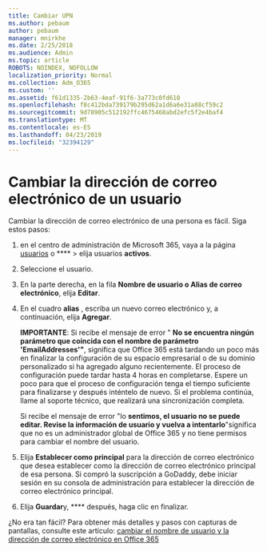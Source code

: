 ```yaml
---
title: Cambiar UPN
ms.author: pebaum
author: pebaum
manager: mnirkhe
ms.date: 2/25/2018
ms.audience: Admin
ms.topic: article
ROBOTS: NOINDEX, NOFOLLOW
localization_priority: Normal
ms.collection: Adm_O365
ms.custom: ''
ms.assetid: f61d1335-2b63-4eaf-91f6-3a773c0fd610
ms.openlocfilehash: f8c412bda739179b295d62a1d6a6e31a88cf59c2
ms.sourcegitcommit: 9d78905c512192ffc4675468abd2efc5f2e4baf4
ms.translationtype: MT
ms.contentlocale: es-ES
ms.lasthandoff: 04/23/2019
ms.locfileid: "32394129"
---
```

# <a name="change-a-users-email-address"></a>Cambiar la dirección de correo electrónico de un usuario

Cambiar la dirección de correo electrónico de una persona es fácil. Siga estos pasos:
  
1. en el centro de administración de Microsoft 365, vaya a la página [usuarios](https://go.microsoft.com/fwlink/p/?linkid=834822) o **** \> elija usuarios **activos**.
    
2. Seleccione el usuario.
    
3. En la parte derecha, en la fila **Nombre de usuario o Alias de correo electrónico**, elija **Editar**.
    
4. En el cuadro **alias** , escriba un nuevo correo electrónico y, a continuación, elija **Agregar**.
    
    **IMPORTANTE**: Si recibe el mensaje de error " **No se encuentra ningún parámetro que coincida con el nombre de parámetro 'EmailAddresses'"**, significa que Office 365 está tardando un poco más en finalizar la configuración de su espacio empresarial o de su dominio personalizado si ha agregado alguno recientemente. El proceso de configuración puede tardar hasta 4 horas en completarse. Espere un poco para que el proceso de configuración tenga el tiempo suficiente para finalizarse y después inténtelo de nuevo. Si el problema continúa, llame al soporte técnico, que realizará una sincronización completa.
    
    Si recibe el mensaje de error "lo **sentimos, el usuario no se puede editar. Revise la información de usuario y vuelva a intentarlo**"significa que no es un administrador global de Office 365 y no tiene permisos para cambiar el nombre del usuario.
    
5. Elija **Establecer como principal** para la dirección de correo electrónico que desea establecer como la dirección de correo electrónico principal de esa persona. Si compró la suscripción a GoDaddy, debe iniciar sesión en su consola de administración para establecer la dirección de correo electrónico principal. 
    
6. Elija **Guardar**y, **** después, haga clic en finalizar.
    
¿No era tan fácil? Para obtener más detalles y pasos con capturas de pantallas, consulte este artículo: [cambiar el nombre de usuario y la dirección de correo electrónico en Office 365](https://support.office.com/article/Change-a-user-name-and-email-address-in-Office-365-fb5ac074-e203-4e1f-9843-b9d1a3e03297.aspx)
  

